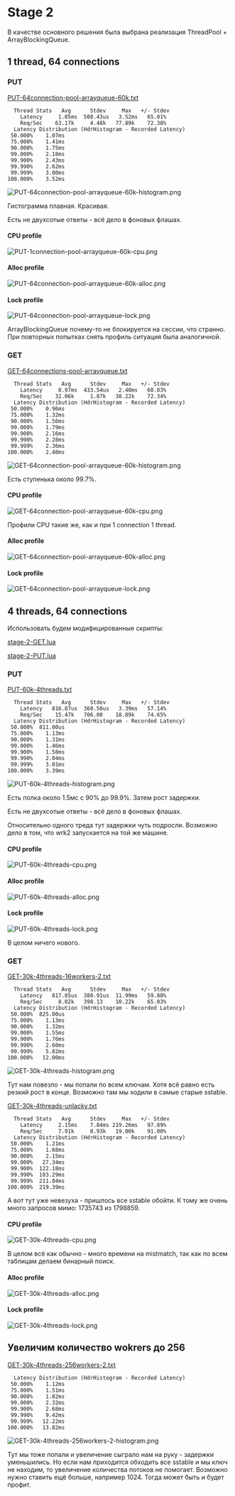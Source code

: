 # Stage 2

В качестве основного решения была выбрана реализация ThreadPool + ArrayBlockingQueue.

## 1 thread, 64 connections

### PUT

[PUT-64connection-pool-arrayqueue-60k.txt](PUT-64connection-pool-arrayqueue-60k.txt)

```
  Thread Stats   Avg      Stdev     Max   +/- Stdev
    Latency     1.05ms  508.43us   3.52ms   65.01%
    Req/Sec    63.17k     4.48k   77.89k    72.38%
  Latency Distribution (HdrHistogram - Recorded Latency)
 50.000%    1.07ms
 75.000%    1.41ms
 90.000%    1.75ms
 99.000%    2.18ms
 99.900%    2.43ms
 99.990%    2.62ms
 99.999%    3.00ms
100.000%    3.52ms
```

![PUT-64connection-pool-arrayqueue-60k-histogram.png](PUT-64connection-pool-arrayqueue-60k-histogram.png)         

Гистограмма плавная. Красивая.

Есть не двухсотые ответы - всё дело в фоновых флашах.

#### CPU profile

![PUT-1connection-pool-arrayqueue-60k-cpu.png](PUT-1connection-pool-arrayqueue-60k-cpu.png)

#### Alloc profile

![PUT-64connection-pool-arrayqueue-60k-alloc.png](PUT-64connection-pool-arrayqueue-alloc.png)

#### Lock profile

![PUT-64connection-pool-arrayqueue-lock.png](PUT-64connection-pool-arrayqueue-lock.png)

ArrayBlockingQueue почему-то не блокируется на сессии, что странно. При повторных попытках снять профиль ситуация была
аналогичной.

### GET

[GET-64connections-pool-arrayqueue.txt](GET-64connections-pool-arrayqueue.txt)

```
  Thread Stats   Avg      Stdev     Max   +/- Stdev
    Latency     0.97ms  433.54us   2.40ms   60.03%
    Req/Sec    32.06k     1.87k   38.22k    72.34%
  Latency Distribution (HdrHistogram - Recorded Latency)
 50.000%    0.96ms
 75.000%    1.32ms
 90.000%    1.56ms
 99.000%    1.79ms
 99.900%    2.16ms
 99.990%    2.28ms
 99.999%    2.36ms
100.000%    2.40ms
```

![GET-64connection-pool-arrayqueue-60k-histogram.png](GET-64connection-pool-arrayqueue-histogram.png)


Есть ступенька около 99.7%.

#### CPU profile

![GET-64connection-pool-arrayqueue-60k-cpu.png](GET-64connection-pool-arrayqueue-cpu.png)

Профили CPU такие же, как и при 1 connection 1 thread.

#### Alloc profile

![GET-64connection-pool-arrayqueue-60k-alloc.png](GET-64connection-pool-arrayqueue-alloc.png)

#### Lock profile

![GET-64connection-pool-arrayqueue-lock.png](GET-64connection-pool-arrayqueue-lock.png)


## 4 threads, 64 connections

Использовать будем модифицированные скрипты:

[stage-2-GET.lua](../../scripts/stage-2-GET.lua)

[stage-2-PUT.lua](../../scripts/stage-2-PUT.lua)

### PUT

[PUT-60k-4threads.txt](PUT-60k-4threads.txt)

```
  Thread Stats   Avg      Stdev     Max   +/- Stdev
    Latency   816.87us  360.50us   3.39ms   57.14%
    Req/Sec    15.47k   706.00    18.89k    74.65%
  Latency Distribution (HdrHistogram - Recorded Latency)
 50.000%  811.00us
 75.000%    1.13ms
 90.000%    1.31ms
 99.000%    1.46ms
 99.900%    1.58ms
 99.990%    2.04ms
 99.999%    3.01ms
100.000%    3.39ms
```

![PUT-60k-4threads-histogram.png](PUT-60k-4threads-histogram.png)

Есть полка около 1.5мс с 90% до 99.9%. Затем рост задержки.

Есть не двухсотые ответы - всё дело в фоновых флашах.

Относительно одного треда тут задержки чуть подросли. Возможно дело в том, что wrk2 запускается на той же машине.

#### CPU profile

![PUT-60k-4threads-cpu.png](PUT-60k-4threads-cpu.png)

#### Alloc profile

![PUT-60k-4threads-alloc.png](PUT-60k-4threads-alloc.png)

#### Lock profile

![PUT-60k-4threads-lock.png](PUT-60k-4threads-lock.png)

В целом ничего нового.


### GET

[GET-30k-4threads-16workers-2.txt](GET-30k-4threads-16workers-2.txt)


```
  Thread Stats   Avg      Stdev     Max   +/- Stdev
    Latency   817.85us  380.91us  11.99ms   59.88%
    Req/Sec     8.02k   398.13    10.22k    65.03%
  Latency Distribution (HdrHistogram - Recorded Latency)
 50.000%  825.00us
 75.000%    1.13ms
 90.000%    1.32ms
 99.000%    1.55ms
 99.900%    1.76ms
 99.990%    2.60ms
 99.999%    5.82ms
100.000%   12.00ms
```

![GET-30k-4threads-histogram.png](GET-30k-4threads-histogram.png)

Тут нам повезло - мы попали по всем ключам. Хотя всё равно есть резкий рост в конце. Возможно там мы ходили в самые 
старые sstable. 

[GET-30k-4threads-unlacky.txt](GET-30k-4threads-unlacky.txt)

````
  Thread Stats   Avg      Stdev     Max   +/- Stdev
    Latency     2.15ms    7.84ms 219.26ms   97.89%
    Req/Sec     7.91k     0.93k   19.00k    91.00%
  Latency Distribution (HdrHistogram - Recorded Latency)
 50.000%    1.21ms
 75.000%    1.68ms
 90.000%    2.15ms
 99.000%   27.34ms
 99.900%  122.18ms
 99.990%  183.29ms
 99.999%  211.84ms
100.000%  219.39ms
````

А вот тут уже невезуха - пришлось все sstable обойти. К тому же очень много запросов мимо: 1735743 из 1798859.

#### CPU profile

![GET-30k-4threads-cpu.png](GET-30k-4threads-cpu.png)

В целом всё как обычно - много времени на mistmatch, так как по всем таблицам делаем бинарный поиск.

#### Alloc profile

![GET-30k-4threads-alloc.png](GET-30k-4threads-alloc.png)

#### Lock profile

![GET-30k-4threads-lock.png](GET-30k-4threads-lock.png)

## Увеличим количество wokrers до 256

[GET-30k-4threads-256workers-2.txt](GET-30k-4threads-256workers-2.txt)

```
  Latency Distribution (HdrHistogram - Recorded Latency)
 50.000%    1.12ms
 75.000%    1.51ms
 90.000%    1.82ms
 99.000%    2.32ms
 99.900%    2.68ms
 99.990%    9.42ms
 99.999%   12.22ms
100.000%   13.82ms
```

![GET-30k-4threads-256workers-2-histogram.png](GET-30k-4threads-256workers-2-histogram.png)

Тут мы тоже попали и увеличение сыграло нам на руку - задержки уменьшились. Но если нам приходится обходить все sstable 
и мы ключ не находим, то увеличение количества потоков не помогает. Возможно нужно ставить ещё больше, например 1024. 
Тогда может быть и будет профит.
